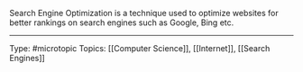 Search Engine Optimization is a technique used to optimize websites for better rankings on search engines such as Google, Bing etc.
___
Type: #microtopic 
Topics: [[Computer Science]], [[Internet]], [[Search Engines]]


